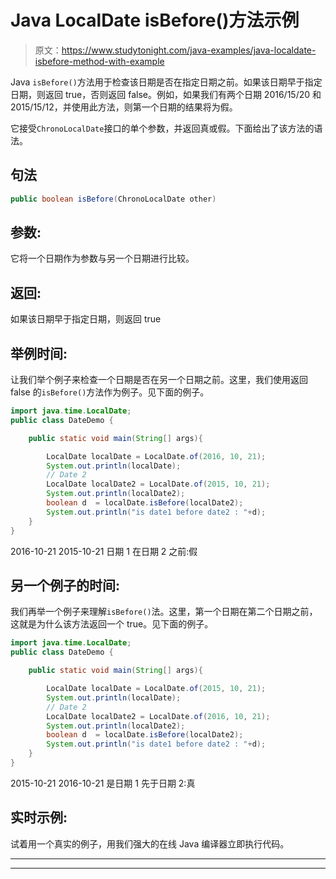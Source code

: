 # Java LocalDate isBefore()方法示例

> 原文：<https://www.studytonight.com/java-examples/java-localdate-isbefore-method-with-example>

Java `isBefore()`方法用于检查该日期是否在指定日期之前。如果该日期早于指定日期，则返回 true，否则返回 false。例如，如果我们有两个日期 2016/15/20 和 2015/15/12，并使用此方法，则第一个日期的结果将为假。

它接受`ChronoLocalDate`接口的单个参数，并返回真或假。下面给出了该方法的语法。

## 句法

```java
public boolean isBefore(ChronoLocalDate other)
```

## 参数:

它将一个日期作为参数与另一个日期进行比较。

## 返回:

如果该日期早于指定日期，则返回 true

## 举例时间:

让我们举个例子来检查一个日期是否在另一个日期之前。这里，我们使用返回 false 的`isBefore()`方法作为例子。见下面的例子。

```java
import java.time.LocalDate; 
public class DateDemo {

	public static void main(String[] args){  

		LocalDate localDate = LocalDate.of(2016, 10, 21);
		System.out.println(localDate);
		// Date 2
		LocalDate localDate2 = LocalDate.of(2015, 10, 21);
		System.out.println(localDate2);
		boolean d  = localDate.isBefore(localDate2);
		System.out.println("is date1 before date2 : "+d);
	}
}
```

2016-10-21
2015-10-21
日期 1 在日期 2 之前:假

## 另一个例子的时间:

我们再举一个例子来理解`isBefore()`法。这里，第一个日期在第二个日期之前，这就是为什么该方法返回一个 true。见下面的例子。

```java
import java.time.LocalDate; 
public class DateDemo {

	public static void main(String[] args){  

		LocalDate localDate = LocalDate.of(2015, 10, 21);
		System.out.println(localDate);
		// Date 2
		LocalDate localDate2 = LocalDate.of(2016, 10, 21);
		System.out.println(localDate2);
		boolean d  = localDate.isBefore(localDate2);
		System.out.println("is date1 before date2 : "+d);
	}
}
```

2015-10-21
2016-10-21
是日期 1 先于日期 2:真

## 实时示例:

试着用一个真实的例子，用我们强大的在线 Java 编译器立即执行代码。

* * *

* * *